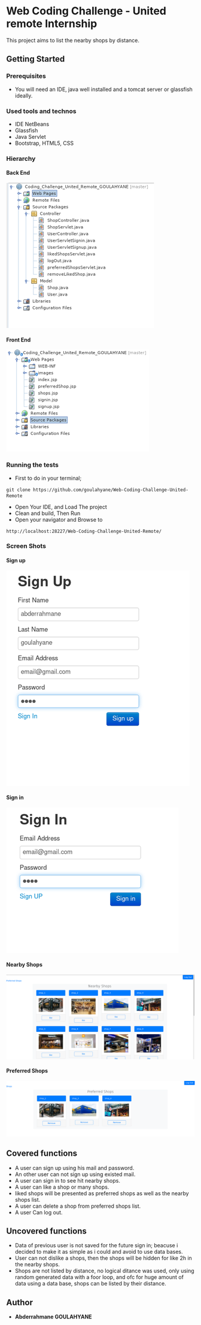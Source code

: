 # Web Coding Challenge - United remote Internship

This project aims to list the nearby shops by distance.

## Getting Started

### Prerequisites
* You will need an IDE, java well installed and a tomcat server or glassfish ideally.

### Used tools and technos

* IDE NetBeans
* Glassfish
* Java Servlet
* Bootstrap, HTML5, CSS


### Hierarchy
#### Back End
![Controllers and Model](https://github.com/goulahyane/Web-Coding-Challenge-United-Remote/blob/master/web/images/Screen1.png)
#### Front End
![Views](https://github.com/goulahyane/Web-Coding-Challenge-United-Remote/blob/master/web/images/Screen2.png)

### Running the tests
* First to do in your terminal;
```
git clone https://github.com/goulahyane/Web-Coding-Challenge-United-Remote
```
* Open Your IDE, and Load The project
* Clean and build, Then Run 
* Open your navigator and Browse to 
```
http://localhost:28227/Web-Coding-Challenge-United-Remote/
```
### Screen Shots
#### Sign up
![Views](https://github.com/goulahyane/Web-Coding-Challenge-United-Remote/blob/master/web/images/Screen3.png)
#### Sign in 
![Views](https://github.com/goulahyane/Web-Coding-Challenge-United-Remote/blob/master/web/images/Screen4.png)
#### Nearby Shops
![Views](https://github.com/goulahyane/Web-Coding-Challenge-United-Remote/blob/master/web/images/Screen6.png)
#### Preferred Shops
![Views](https://github.com/goulahyane/Web-Coding-Challenge-United-Remote/blob/master/web/images/Screen7.png)

## Covered functions

* A user can sign up using his mail and password.
* An other user can not sign up using existed mail.
* A user can sign in to see hit nearby shops.
* A user can like a shop or many shops.
* liked shops will be presented as preferred shops as well as the nearby shops list.
* A user can delete a shop from preferred shops list.
* A user Can log out.

## Uncovered functions

* Data of previous user is not saved for the future sign in; beacuse i decided to make it as simple as i could and avoid to use data bases.
* User can not dislike a shops, then the shops will be hidden for like 2h in the nearby shops.
* Shops are not listed by distance, no logical ditance was used, only using random generated data with a foor loop, and ofc for huge amount of data using a data base, shops can be listed by their distance.

## Author
* **Abderrahmane GOULAHYANE**
